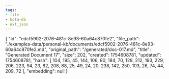 ```yaml
---
tags:
- file
- kota-db
- ext_json
---
```

{
  "id": "edcf5902-2076-481c-8e93-60a64c870fe2",
  "file_path": "./examples-data/personal-kb/documents/edcf5902-2076-481c-8e93-60a64c870fe2.md",
  "original_path": "/generated/doc-017.md",
  "title": "Generated Document 17",
  "size": 202,
  "created": 1754608781,
  "updated": 1754608781,
  "hash": [
    104,
    195,
    45,
    144,
    106,
    80,
    184,
    70,
    128,
    212,
    193,
    229,
    206,
    223,
    94,
    23,
    82,
    208,
    88,
    25,
    49,
    24,
    20,
    238,
    142,
    250,
    103,
    26,
    74,
    44,
    209,
    72
  ],
  "embedding": null
}
